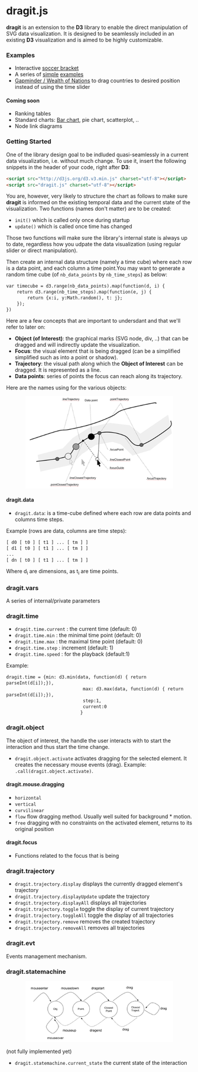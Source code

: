 dragit.js
==========

**dragit** is an extension to the **D3** library to enable the direct manipulation of SVG data visualization. It is designed to be seamlessly included in an existing **D3** visualization and is aimed to be highly customizable.

### Examples

* Interactive [soccer bracket](http://romain.vuillemot.net/projects/worldcup14/)
* A series of [simple](http://romsson.github.io/dragit/example/test_single_point.html) [examples](http://romsson.github.io/dragit/example/test_multi_points.html)
* [Gapminder / Wealth of Nations](http://romsson.github.io/dragit/example/nations.html) to drag countries to desired position instead of using the time slider

#### Coming soon

* Ranking tables
* Standard charts: [Bar chart](http://romsson.github.io/dragit/example/test_barchart.html), pie chart, scatterplot, ..
* Node link diagrams

### Getting Started

One of the library design goal to be indluded quasi-seamlessly in a current data visualization, i.e. without much change. To use it, insert the following snippets in the header of your code, right after **D3**:

```html
<script src="http://d3js.org/d3.v3.min.js" charset="utf-8"></script>
<script src="dragit.js" charset="utf-8"></script>
```

You are, however, very likely to structure the chart as follows to make sure **dragit** is informed on the existing temporal data and the current state of the visualization. Two functions (names don't matter) are to be created:

* `init()` which is called only once during startup
* `update()` which is called once time has changed

Those two functions will make sure the library's internal state is always up to date, regardless how you udpate the data visualization (using regular slider or direct manipulation).

Then create an internal data structure (namely a time cube) where each row is a data point, and each column a time point.You may want to generate a random time cube (of `nb_data_points` by `nb_time_steps`) as below:

```
var timecube = d3.range(nb_data_points).map(function(d, i) {
	return d3.range(nb_time_steps).map(function(e, j) { 
		return {x:i, y:Math.random(), t: j};
	});
})
```

Here are a few concepts that are important to undersdant and that we'll refer to later on:

* **Object (of Interest)**: the graphical marks (SVG node, div, ..) that can be dragged and will indirectly update the visualization.
* **Focus**: the visual element that is being dragged (can be a simplified simplified such as into a point or shadow).
* **Trajectory**: the visual path along which the **Object of Interest** can be dragged. It is represented as a line.
* **Data points**: series of points the focus can reach along its trajectory.

Here are the names using for the various objects:

<p align="center">
	<img src="img/points-trajectories-naming.png" width=400/>
</p>

#### dragit.data

* `dragit.data`: is a time-cube defined where each row are data points and columns time steps.

Example (rows are data, columns are time steps):

```
[ d0 [ t0 ] [ t1 ] ... [ tm ] ]
[ d1 [ t0 ] [ t1 ] ... [ tm ] ]
...
[ dn [ t0 ] [ t1 ] ... [ tm ] ]
```

Where d<sub>i</sub> are dimensions, as t<sub>i</sub> are time points.

### dragit.vars

A series of internal/private parameters

### dragit.time

* `dragit.time.current` 	: 	the current time (default: 0)
* `dragit.time.min`		: 	the minimal time point (default: 0)
* `dragit.time.max`		: 	the maximal time point (default: 0)
* `dragit.time.step`		: 	increment (default: 1)
* `dragit.time.speed`		: 	for the playback (default:1)

Example:

```
dragit.time = {min: d3.min(data, function(d) { return parseInt(d[i]);}), 
							 max: d3.max(data, function(d) { return parseInt(d[i]);}), 
							 step:1, 
							 current:0
							}
```

### dragit.object

The object of interest, the handle the user interacts with to start the interaction and thus start the time change.

* `dragit.object.activate` activates dragging for the selected element. It creates the necessary mouse events (drag). Example: `.call(dragit.object.activate)`.

#### dragit.mouse.dragging

* `horizontal`
* `vertical`
* `curvilinear`
* `flow` flow dragging method. Usually well suited for background * motion.
* `free` dragging with no constraints on the activated element, returns to its original position

#### dragit.focus

* Functions related to the focus that is being 

### dragit.trajectory

* `dragit.trajectory.display` displays the currently dragged element's trajectory
* `dragit.trajectory.displayUpdate` update the trajectory
* `dragit.trajectory.displayAll` displays all trajectories
* `dragit.trajectory.toggle` toggle the display of current trajectory
* `dragit.trajectory.toggleAll` toggle the display of all trajectories
* `dragit.trajectory.remove` removes the created trajectory
* `dragit.trajectory.removeAll` removes all trajectories

### dragit.evt

Events management mechanism.

### dragit.statemachine

<p align="center">
	<img src="img/diagram-state-machine.png" width=400/>
</p>


(not fully implemented yet)

* `dragit.statemachine.current_state` the current state of the interaction
